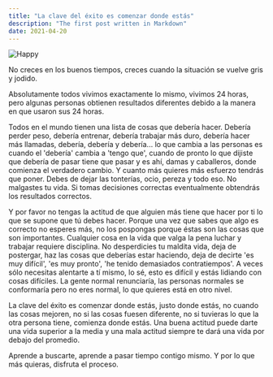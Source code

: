 ```yaml
---
title: "La clave del éxito es comenzar donde estás"
description: "The first post written in Markdown"
date: 2021-04-20
---
```


![Happy](https://images.unsplash.com/photo-1454486837617-ce8e1ba5ebfe?ixlib=rb-1.2.1&ixid=MnwxMjA3fDB8MHxwaG90by1wYWdlfHx8fGVufDB8fHx8&auto=format&fit=crop&w=2852&q=80)

No creces en los buenos tiempos, creces cuando la situación se vuelve gris y jodido.

Absolutamente todos vivimos exactamente lo mismo, vivimos 24 horas, pero algunas personas obtienen resultados diferentes debido a la manera en que usaron sus 24 horas.

Todos en el mundo tienen una lista de cosas que debería hacer. Debería perder peso, debería entrenar, debería trabajar más duro, debería hacer más llamadas, debería, debería y debería... lo que cambia a las personas es cuando el 'debería' cambia a 'tengo que', cuando de pronto lo que dijiste que debería de pasar tiene que pasar y es ahí, damas y caballeros, donde comienza el verdadero cambio. Y cuanto más quieres más esfuerzo tendrás que poner. Debes de dejar las tonterías, ocio, pereza y todo eso. No malgastes tu vida. Si tomas decisiones correctas eventualmente obtendrás los resultados correctos.

Y por favor no tengas la actitud de que alguien más tiene que hacer por ti lo que se supone que tú debes hacer. Porque una vez que sabes que algo es correcto no esperes más, no los pospongas porque éstas son las cosas que son importantes. Cualquier cosa en la vida que valga la pena luchar y trabajar requiere disciplina. No desperdicies tu maldita vida, deja de postergar, haz las cosas que deberías estar haciendo, deja de decirte 'es muy difícil', 'es muy pronto', 'he tenido demasiados contratiempos'. A veces sólo necesitas alentarte a tí mismo, lo sé, esto es difícil y estás lidiando con cosas difíciles. La gente normal renunciaría, las personas normales se conformaría pero no eres normal, lo que quieres está en otro nivel.

La clave del éxito es comenzar donde estás, justo donde estás, no cuando las cosas mejoren, no si las cosas fuesen diferente, no si tuvieras lo que la otra persona tiene, comienza donde estás. Una buena actitud puede darte una vida superior a la media y una mala actitud siempre te dará una vida por debajo del promedio.

Aprende a buscarte, aprende a pasar tiempo contigo mismo. Y por lo que más quieras, disfruta el proceso.